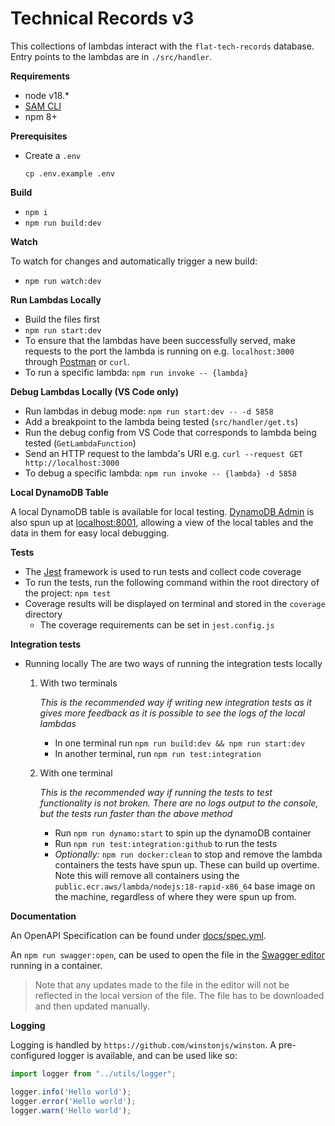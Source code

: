# Technical Records v3

This collections of lambdas interact with the `flat-tech-records` database. Entry points to the lambdas are in `./src/handler`.

**Requirements**

- node v18.*
- [SAM CLI](https://docs.aws.amazon.com/serverless-application-model/latest/developerguide/serverless-sam-cli-install.html)
- npm 8+

**Prerequisites**
- Create a `.env`
    ```shell
    cp .env.example .env
    ```

**Build**

- `npm i`
- `npm run build:dev`

**Watch**

To watch for changes and automatically trigger a new build:
- `npm run watch:dev`


**Run Lambdas Locally**

- Build the files first
- `npm run start:dev`
- To ensure that the lambdas have been successfully served, make requests to the port the lambda is running on e.g. `localhost:3000` through [Postman](https://postman.com/) or `curl`.
- To run a specific lambda: `npm run invoke -- {lambda}`


**Debug Lambdas Locally (VS Code only)**

- Run lambdas in debug mode: `npm run start:dev -- -d 5858`
- Add a breakpoint to the lambda being tested (`src/handler/get.ts`)
- Run the debug config from VS Code that corresponds to lambda being tested (`GetLambdaFunction`)
- Send an HTTP request to the lambda's URI e.g. `curl --request GET http://localhost:3000`
- To debug a specific lambda: `npm run invoke -- {lambda} -d 5858`


**Local DynamoDB Table**

A local DynamoDB table is available for local testing. [DynamoDB Admin](https://github.com/aaronshaf/dynamodb-admin) is also spun up  at [localhost:8001](http://localhost:8001), allowing a view of the local tables and the data in them for easy local debugging. 

**Tests**

- The [Jest](https://jestjs.io/) framework is used to run tests and collect code coverage
- To run the tests, run the following command within the root directory of the project: `npm test`
- Coverage results will be displayed on terminal and stored in the `coverage` directory
    - The coverage requirements can be set in `jest.config.js`

**Integration tests**

- Running locally
The are two ways of running the integration tests locally
    1. With two terminals 

        _This is the recommended way if writing new integration tests as it gives more feedback as it is possible to see the logs of the local lambdas_
        - In one terminal run `npm run build:dev && npm run start:dev`
        - In another terminal, run `npm run test:integration`

    2. With one terminal 

        _This is the recommended way if running the tests to test functionality is not broken. There are no logs output to the console, but the tests run faster than the above method_

        - Run `npm run dynamo:start` to spin up the dynamoDB container
        - Run `npm run test:integration:github` to run the tests
        - _Optionally:_ `npm run docker:clean` to stop and remove the lambda containers the tests have spun up. These can build up overtime. Note this will remove all containers using the `public.ecr.aws/lambda/nodejs:18-rapid-x86_64` base image on the machine, regardless of where they were spun up from.


**Documentation** 

An OpenAPI Specification can be found under [docs/spec.yml](docs/spec.yml). 

An `npm run swagger:open`, can be used to open the file in the [Swagger editor](https://swagger.io/tools/swagger-editor/) running in a container. 
> Note that any updates made to the file in the editor will not be reflected in the local version of the file. The file has to be downloaded and then updated manually.

**Logging**

Logging is handled by `https://github.com/winstonjs/winston`. A pre-configured logger is available, and can be used like so:

```ts
import logger from "../utils/logger";

logger.info('Hello world');
logger.error('Hello world');
logger.warn('Hello world');
```
